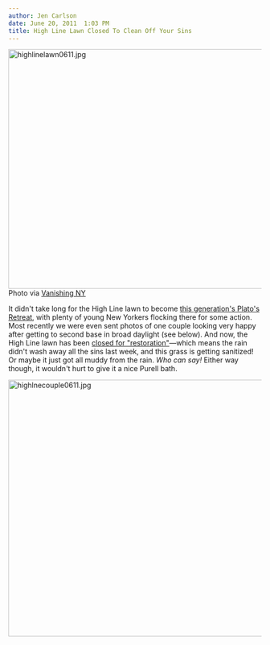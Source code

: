 ```yaml
---
author: Jen Carlson
date: June 20, 2011  1:03 PM
title: High Line Lawn Closed To Clean Off Your Sins
---
```


<p><span class="mt-enclosure mt-enclosure-image" style="display: inline;"> <img alt="highlinelawn0611.jpg" src="https://web.archive.org/web/20110622075753im_/http://gothamist.com/attachments/arts_jen/highlinelawn0611.jpg" width="640" height="476" class="image-none"> </span><br>
<span class="photo_caption">Photo via <a href="https://web.archive.org/web/20110622075753/http://vanishingnewyork.blogspot.com/2011/06/everyday-chatter_20.html">Vanishing NY</a></span></p>

<p>It didn&apos;t take long for the High Line lawn to become <a href="https://web.archive.org/web/20110622075753/http://gothamist.com/2011/06/09/after_dark_the_high_lines_phase_ii.php#photo-1">this generation&apos;s Plato&apos;s Retreat</a>, with plenty of young New Yorkers flocking there for some action. Most recently we were even sent photos of one couple looking very happy after getting to second base in broad daylight (see below). And now, the High Line lawn has been <a href="https://web.archive.org/web/20110622075753/http://vanishingnewyork.blogspot.com/2011/06/everyday-chatter_20.html">closed for &quot;restoration&quot;</a>&#x2014;which means the rain didn&apos;t wash away all the sins last week, and this grass is getting sanitized! Or maybe it just got all muddy from the rain. <em>Who can say!</em> Either way though, it wouldn&apos;t hurt to give it a nice Purell bath.</p>

<p><span class="mt-enclosure mt-enclosure-image" style="display: inline;"> <img alt="highlnecouple0611.jpg" src="https://web.archive.org/web/20110622075753im_/http://gothamist.com/attachments/arts_jen/highlnecouple0611.jpg" width="640" height="510" class="image-none"> </span></p>